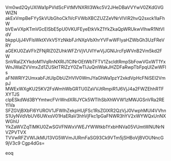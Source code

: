 Vm0wd2QyUXlWa1pPVldScFVtMVNXRll3Wkc5V2JHeDBaVVYwV0ZKdGVGWlZN
akExVmpBeFYySkVUbGhoCk1VcFVWbXBCZUZZeVNrVlViR2hvQ2sxck1IaFhW
bVEwVXpKTmVGcElSbE5pU0VKUFEyeEtkVkZ1YkZkaQpWRUkwVlhwR1NtVldV
bkppUjJ4VFlsWktXVkV5YzNkbFJrNXpVbXhrYVFwWFIyaHZWbGh3UzFReVRY
aGEKU0ZaVFlrZFNjRlZ0ZUhkWFZrVjVUVlYwVjJGNlJrcFpWVnB2Vm5kd2FW
SnVRalZXYkdoM1VqRnNXRlJ1ClNrOEtWbTFTV1ZscldtRmpSbFowVGxWT1Yx
WnJWalZVVmxZd1ZUSktTRlZzY0ZwTlJuQnlWakJHZDFaRwpTbFpqUlZwWFls
aFNWRlY2UmxabFJtUlpDbUZHVlV0WmJYaGhWa1pzY2xkdVpHcFNiSEI2VmpJ
MWExWXgKU25KV2FsWmhWbGRTU0ZaVVJtRmpiR1J6VjJ4a2FWZEhhRTFXYTJS
clpESkdWd3BYYmtwcFVrWndXRlJYCk5WTlhSbXhWVW1zMWJGSnVRa2REYlVa
SFZGVjBXbFl6YUROV1JFWlhZekpHUjFSc1RsZGlXR2QzVjJ0VwphMUl4VVhn
S1UyNVdVbUV6UWxsV01HaERaV3hhVjFkc1pGaFNWR3hYV2xWYWQxUnNXWGhU
YkZaWVZqTlMKU0ZwSGVFNWxVWEJYWWtkb1YxbHNVa05VUmtWNUNrNVZPVTVX
TVVwRFZVWlJkMU13VG5WVmJURmFaSG93Ck9VTm5jSHBoVjBVOUNncG9jV3c9
Cgp4dGs=

eoq
